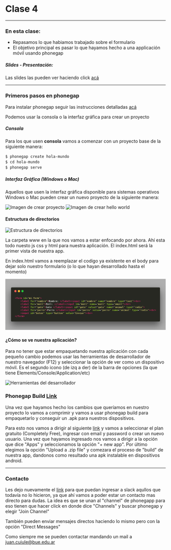 # Clase 4
---

### En esta clase:

- Repasamos lo que habiamos trabajado sobre el formulario
- El objetivo principal es pasar lo que hayamos hecho a una applicación móvil usando phonegap

##### Slides - Presentación:
Las slides las pueden ver haciendo click [acá](https://ptf-houssay.github.io/taller-mobile/clase-4/slides-cuarto-encuentro.html)

---

### Primeros pasos en phonegap

Para instalar phonegap seguir las instrucciones detalladas [acá](https://phonegap.com/getstarted/)

Podemos usar la consola o la interfaz gráfica para crear un proyecto


##### Consola
Para los que usen **consola** vamos a comenzar con un proyecto base de la siguiente manera:
```bash
$ phonegap create hola-mundo
$ cd hola-mundo
$ phonegap serve
```

##### Interfaz Gráfica (Windows o Mac)
Aquellos que usen la interfaz gráfica disponible para sistemas operativos Windows o Mac pueden crear un nuevo proyecto de la siguiente manera:

![Imagen de crear proyecto](https://phonegap.com/images/menu_screenshot.png)
![Imagen de crear hello world](http://docs.phonegap.com/images/templates-list.png)

#### Estructura de directorios

![Estructura de directorios](https://s3.amazonaws.com/media-p.slid.es/uploads/455394/images/4090304/Screenshot_from_2017-09-01_18_46_13.png)

La carpeta www en la que nos vamos a estar enfocando por ahora. Ahí esta todo nuesto js css y html para nuestra aplicación. El index.html será la primer vista de nuestra app.

En index.html vamos a reemplazar el codigo ya existente en el body para dejar solo nuestro formulario (o lo que hayan desarrollado hasta el momento)

![Formulario](./carbon.png)

#### ¿Cómo se ve nuestra aplicación?

Para no tener que estar empaquetando nuestra aplicación con cada pequeño cambio podemos usar las herramientas de desarrollador de nuestro navegador (F12) y seleccionar la opción de ver como un dispositivo móvil. Es el segundo icono (de izq a der) de la barra de opciones (la que tiene Elements/Console/Application/etc)

![Herramientas del desarrollador](https://s3.amazonaws.com/media-p.slid.es/uploads/455394/images/4105455/Screenshot_from_2017-09-07_19_00_51.png)

### Phonegap Build [Link](https://build.phonegap.com/)

Una vez que hayamos hecho los cambios que queríamos en nuestro proyecto lo vamos a comprimir y vamos a usar phonegap build para empaquetarlo y conseguir un .apk para nuestros dispositivos.

Para esto nos vamos a dirigir al siguiente [link](https://build.phonegap.com/) y vamos a seleccionar el plan gratuito (Completely Free), ingresar con email y password o crear un nuevo usuario. Una vez que hayamos ingresado nos vamos a dirigir a la opción que dice "Apps" y seleccionamos la opción "+ new app". Por último elegimos la opción "Upload a .zip file" y comezara el proceso de "build" de nuestra app, dandonos como resultado una apk instalable en dispositivos android.

---

### Contacto

Les dejo nuevamente el [link](http://bit.ly/slack-ptf-houssay) para que puedan ingresar a slack aqullos que todavía no lo hicieron, ya que ahí vamos a poder estar un contacto mas directo para dudas. La idea es que se unan al "channel" de phonegapp para eso tienen que hacer click en donde dice "Channels" y buscar phonegap y elegir "Join Channel"

También pueden enviar mensajes directos haciendo lo mismo pero con la opción "Direct Messages"

Como siempre me se pueden contactar mandando un mail a juan.cuiule@bue.edu.ar